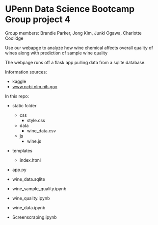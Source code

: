 # UPenn Data Science Bootcamp Group project 4

Group members: Brandie Parker, Jong Kim, Junki Ogawa, Charlotte Coolidge

Use our webapge to analyze how wine chemical affects overall quality of wines along with prediction of sample wine quality

The webpage runs off a flask app pulling data from a sqlite database. 


Information sources: 
* kaggle
* www.ncbi.nlm.nih.gov 

In this repo:
* static folder
    * css
        * style.css
    * data
        * wine_data.csv
    * js
        * wine.js
        
* templates
    * index.html
* app.py
* wine_data.sqlite
* wine_sample_quality.ipynb
* wine_quality.ipynb
* wine_data.ipynb
* Screenscraping.ipynb
